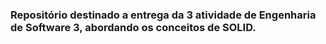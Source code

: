 ### Repositório destinado a entrega da 3 atividade de Engenharia de Software 3, abordando os conceitos de SOLID.
